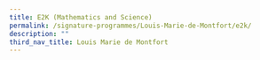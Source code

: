 ```yaml
---
title: E2K (Mathematics and Science)
permalink: /signature-programmes/Louis-Marie-de-Montfort/e2k/
description: ""
third_nav_title: Louis Marie de Montfort
---
```

